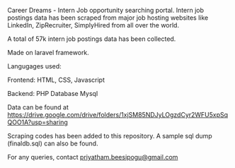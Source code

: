 Career Dreams - Intern Job opportunity searching portal.
Intern job postings data has been scraped from major job hosting websites like LinkedIn, ZipRecruiter, SimplyHired from all over the world.

A total of 57k intern job postings data has been collected.

Made on laravel framework.

Langugages used:

Frontend: HTML, CSS, Javascript

Backend: PHP
Database Mysql

Data can be found at https://drive.google.com/drive/folders/1xjSM85NDJyLOgzdCyr2WFU5xpSqQOO1A?usp=sharing

Scraping codes has been added to this repository. A sample sql dump (finaldb.sql) can also be found.

For any queries, contact priyatham.beesipogu@gmail.com

